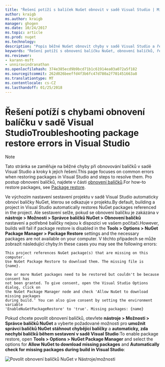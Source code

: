 ```yaml
---
title: "Řešení potíží s balíček NuGet obnovit v sadě Visual Studio | Microsoft Docs"
author: kraigb
ms.author: kraigb
manager: ghogen
ms.date: 10/24/2017
ms.topic: article
ms.prod: nuget
ms.technology: 
description: "Popis běžné NuGet obnovit chyby v sadě Visual Studio a řešení potíží s nimi."
keywords: "Řešení potíží s obnovení balíčku NuGet, obnovení balíčků, řešení potíží"
ms.reviewer:
- karann-msft
- unniravindranathan
ms.openlocfilehash: 374e385ecd9b9bcd71b1c61914ea03a072a5f182
ms.sourcegitcommit: 262d026beeffd4f3b6fc47d780a2f701451663a8
ms.translationtype: MT
ms.contentlocale: cs-CZ
ms.lasthandoff: 01/25/2018
---
```

# <a name="troubleshooting-package-restore-errors-in-visual-studio"></a><span data-ttu-id="60413-104">Řešení potíží s chybami obnovení balíčku v sadě Visual Studio</span><span class="sxs-lookup"><span data-stu-id="60413-104">Troubleshooting package restore errors in Visual Studio</span></span>

> [!Note]
> <span data-ttu-id="60413-105">Tato stránka se zaměřuje na běžné chyby při obnovování balíčků v sadě Visual Studio a kroky k jejich řešení.</span><span class="sxs-lookup"><span data-stu-id="60413-105">This page focuses on common errors when restoring packages in Visual Studio and steps to resolve them.</span></span> <span data-ttu-id="60413-106">Pro postup obnovení balíčků, najdete v části [obnovení balíčků](../Consume-Packages/Package-Restore.md#enabling-and-disabling-package-restore).</span><span class="sxs-lookup"><span data-stu-id="60413-106">For how-to restore packages, see [Package restore](../Consume-Packages/Package-Restore.md#enabling-and-disabling-package-restore).</span></span>

<span data-ttu-id="60413-107">Ve výchozím nastavení sestavení projektu v sadě Visual Studio automaticky obnoví balíčky NuGet, kterou se odkazuje v projektu.</span><span class="sxs-lookup"><span data-stu-id="60413-107">By default, building a project in Visual Studio automatically restores NuGet packages referenced in the project.</span></span> <span data-ttu-id="60413-108">Ale sestavení selže, pokud se obnovení balíčku je zakázána v **nástroje > Možnosti > Správce balíčků NuGet > Obnovení balíčků** nastavení a potřebné balíčky nejsou k dispozici ve vašem počítači.</span><span class="sxs-lookup"><span data-stu-id="60413-108">However, builds will fail if package restore is disabled in the **Tools > Options > NuGet Package Manager > Package Restore** settings and the necessary packages are not available on your computer.</span></span> <span data-ttu-id="60413-109">V těchto případech se může zobrazit následující chyby:</span><span class="sxs-lookup"><span data-stu-id="60413-109">In these cases you may see the following errors:</span></span>

```output
This project references NuGet package(s) that are missing on this computer.
Use NuGet Package Restore to download them. The missing file is {name}.
```

```output
One or more NuGet packages need to be restored but couldn't be because consent has
not been granted. To give consent, open the Visual Studio Options dialog, click on
the NuGet Package Manager node and check 'Allow NuGet to download missing packages
during build.' You can also give consent by setting the environment variable
'EnableNuGetPackageRestore' to 'true'. Missing packages: {name} 
```

<span data-ttu-id="60413-110">Pokud chcete povolit obnovení balíčků, otevřete **nástroje > Možnosti > Správce balíčků NuGet** a vyberte požadované možnosti pro **umožnit správci balíčků NuGet stáhnout chybějící balíčky** a **automaticky, zda nechybí balíčků během sestavení v sadě Visual Studio**:</span><span class="sxs-lookup"><span data-stu-id="60413-110">To enable package restore, open **Tools > Options > NuGet Package Manager** and select the options for **Allow NuGet to download missing packages** and **Automatically check for missing packages during build in Visual Studio**:</span></span>

![Povolit obnovení balíčků NuGet v Nástroje/možnosti](../Consume-Packages/media/restore-01-autorestoreoptions.png)
